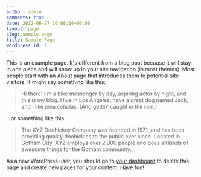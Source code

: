 ```yaml
---
author: admin
comments: true
date: 2012-06-27 20:08:14+00:00
layout: page
slug: sample-page
title: Sample Page
wordpress_id: 2
---
```


This is an example page. It's different from a blog post because it will stay in one place and will show up in your site navigation (in most themes). Most people start with an About page that introduces them to potential site visitors. It might say something like this:



> Hi there! I'm a bike messenger by day, aspiring actor by night, and this is my blog. I live in Los Angeles, have a great dog named Jack, and I like piña coladas. (And gettin' caught in the rain.)



...or something like this:



> The XYZ Doohickey Company was founded in 1971, and has been providing quality doohickies to the public ever since. Located in Gotham City, XYZ employs over 2,000 people and does all kinds of awesome things for the Gotham community.



As a new WordPress user, you should go to [your dashboard](http://www.cloga.info/wp-admin/) to delete this page and create new pages for your content. Have fun!
